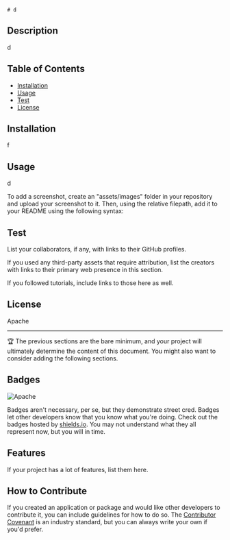 
    # d

## Description

d

## Table of Contents

- [Installation](#installation)
- [Usage](#usage)
- [Test](#test)
- [License](#license)

## Installation

f

## Usage

d

To add a screenshot, create an "assets/images" folder in your repository and upload your screenshot to it. Then, using the relative filepath, add it to your README using the following syntax:

## Test

List your collaborators, if any, with links to their GitHub profiles.

If you used any third-party assets that require attribution, list the creators with links to their primary web presence in this section.

If you followed tutorials, include links to those here as well.

## License

Apache

---

🏆 The previous sections are the bare minimum, and your project will ultimately determine the content of this document. You might also want to consider adding the following sections.

## Badges

![Apache](https://img.shields.io/badge/license-Apache-blue)

Badges aren't necessary, per se, but they demonstrate street cred. Badges let other developers know that you know what you're doing. Check out the badges hosted by [shields.io](https://shields.io/). You may not understand what they all represent now, but you will in time.

## Features

If your project has a lot of features, list them here.

## How to Contribute

If you created an application or package and would like other developers to contribute it, you can include guidelines for how to do so. The [Contributor Covenant](https://www.contributor-covenant.org/) is an industry standard, but you can always write your own if you'd prefer.

    